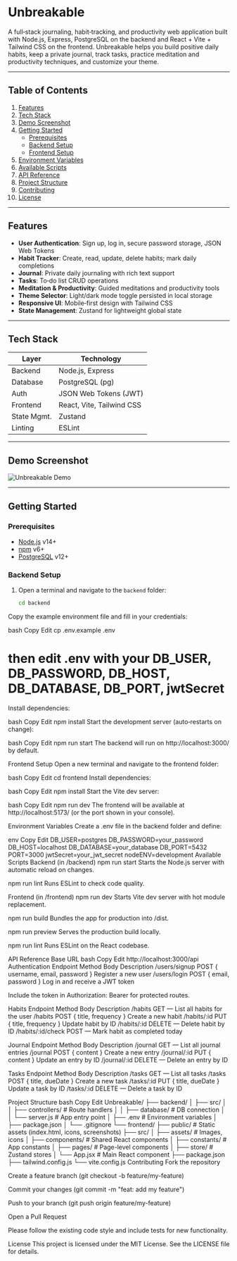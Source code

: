 # Unbreakable

A full‑stack journaling, habit‑tracking, and productivity web application built with Node.js, Express, PostgreSQL on the backend and React + Vite + Tailwind CSS on the frontend. Unbreakable helps you build positive daily habits, keep a private journal, track tasks, practice meditation and productivity techniques, and customize your theme.

---

## Table of Contents

1. [Features](#features)  
2. [Tech Stack](#tech-stack)  
3. [Demo Screenshot](#demo-screenshot)  
4. [Getting Started](#getting-started)  
   - [Prerequisites](#prerequisites)  
   - [Backend Setup](#backend-setup)  
   - [Frontend Setup](#frontend-setup)  
5. [Environment Variables](#environment-variables)  
6. [Available Scripts](#available-scripts)  
7. [API Reference](#api-reference)  
8. [Project Structure](#project-structure)  
9. [Contributing](#contributing)  
10. [License](#license)  

---

## Features

- **User Authentication**: Sign up, log in, secure password storage, JSON Web Tokens  
- **Habit Tracker**: Create, read, update, delete habits; mark daily completions  
- **Journal**: Private daily journaling with rich text support  
- **Tasks**: To‑do list CRUD operations  
- **Meditation & Productivity**: Guided meditations and productivity tools  
- **Theme Selector**: Light/dark mode toggle persisted in local storage  
- **Responsive UI**: Mobile‑first design with Tailwind CSS  
- **State Management**: Zustand for lightweight global state  

---

## Tech Stack

| Layer       | Technology                         |
| ----------- | ---------------------------------- |
| Backend     | Node.js, Express                   |
| Database    | PostgreSQL (pg)                    |
| Auth        | JSON Web Tokens (JWT)              |
| Frontend    | React, Vite, Tailwind CSS          |
| State Mgmt. | Zustand                            |
| Linting     | ESLint                             |

---

## Demo Screenshot

![Unbreakable Demo](public/screenshot-for-readme.png)

---

## Getting Started

### Prerequisites

- [Node.js](https://nodejs.org/) v14+  
- [npm](https://www.npmjs.com/) v6+  
- [PostgreSQL](https://www.postgresql.org/) v12+  

### Backend Setup

1. Open a terminal and navigate to the `backend` folder:
   ```bash
   cd backend
Copy the example environment file and fill in your credentials:

bash
Copy
Edit
cp .env.example .env
# then edit .env with your DB_USER, DB_PASSWORD, DB_HOST, DB_DATABASE, DB_PORT, jwtSecret
Install dependencies:

bash
Copy
Edit
npm install
Start the development server (auto‑restarts on change):

bash
Copy
Edit
npm run start
The backend will run on http://localhost:3000/ by default.

Frontend Setup
Open a new terminal and navigate to the frontend folder:

bash
Copy
Edit
cd frontend
Install dependencies:

bash
Copy
Edit
npm install
Start the Vite dev server:

bash
Copy
Edit
npm run dev
The frontend will be available at http://localhost:5173/ (or the port shown in your console).

Environment Variables
Create a .env file in the backend folder and define:

env
Copy
Edit
DB_USER=postgres
DB_PASSWORD=your_password
DB_HOST=localhost
DB_DATABASE=your_database
DB_PORT=5432
PORT=3000
jwtSecret=your_jwt_secret
nodeENV=development
Available Scripts
Backend (in /backend)
npm run start
Starts the Node.js server with automatic reload on changes.

npm run lint
Runs ESLint to check code quality.

Frontend (in /frontend)
npm run dev
Starts Vite dev server with hot module replacement.

npm run build
Bundles the app for production into /dist.

npm run preview
Serves the production build locally.

npm run lint
Runs ESLint on the React codebase.

API Reference
Base URL
bash
Copy
Edit
http://localhost:3000/api
Authentication
Endpoint	Method	Body	Description
/users/signup	POST	{ username, email, password }	Register a new user
/users/login	POST	{ email, password }	Log in and receive a JWT token

Include the token in Authorization: Bearer <token> for protected routes.

Habits
Endpoint	Method	Body	Description
/habits	GET	—	List all habits for the user
/habits	POST	{ title, frequency }	Create a new habit
/habits/:id	PUT	{ title, frequency }	Update habit by ID
/habits/:id	DELETE	—	Delete habit by ID
/habits/:id/check	POST	—	Mark habit as completed today

Journal
Endpoint	Method	Body	Description
/journal	GET	—	List all journal entries
/journal	POST	{ content }	Create a new entry
/journal/:id	PUT	{ content }	Update an entry by ID
/journal/:id	DELETE	—	Delete an entry by ID

Tasks
Endpoint	Method	Body	Description
/tasks	GET	—	List all tasks
/tasks	POST	{ title, dueDate }	Create a new task
/tasks/:id	PUT	{ title, dueDate }	Update a task by ID
/tasks/:id	DELETE	—	Delete a task by ID

Project Structure
bash
Copy
Edit
Unbreakable/
├── backend/
│   ├── src/
│   │   ├── controllers/      # Route handlers
│   │   ├── database/         # DB connection
│   │   └── server.js         # App entry point
│   ├── .env                  # Environment variables
│   ├── package.json
│   └── .gitignore
└── frontend/
    ├── public/               # Static assets (index.html, icons, screenshots)
    ├── src/
    │   ├── assets/           # Images, icons
    │   ├── components/       # Shared React components
    │   ├── constants/        # App constants
    │   ├── pages/            # Page-level components
    │   ├── store/            # Zustand stores
    │   └── App.jsx           # Main React component
    ├── package.json
    ├── tailwind.config.js
    └── vite.config.js
Contributing
Fork the repository

Create a feature branch (git checkout -b feature/my-feature)

Commit your changes (git commit -m "feat: add my feature")

Push to your branch (git push origin feature/my-feature)

Open a Pull Request

Please follow the existing code style and include tests for new functionality.

License
This project is licensed under the MIT License. See the LICENSE file for details.

